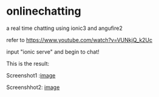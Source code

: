# onlinechatting
a real time chatting using ionic3 and angufire2

refer to https://www.youtube.com/watch?v=VUNkjQ_k2Uc

input "ionic serve" and begin to chat!

This is the result:


Screenshot1 :[image](https://github.com/cynthiaguan/onlinechatting/blob/master/gif/result1.jpg)



Screenshhot2: [image](https://github.com/cynthiaguan/onlinechatting/blob/master/gif/result2.jpg)


